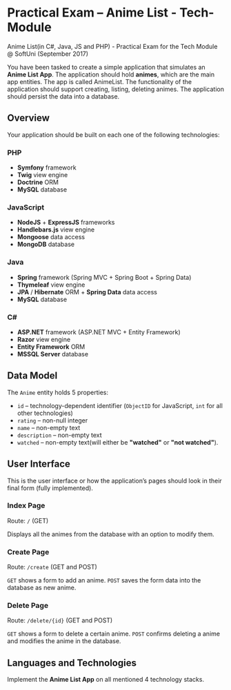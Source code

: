 # Practical Exam – Anime List - Tech-Module
Anime List(in C#, Java, JS and PHP) - Practical Exam for the Tech Module @ SoftUni (September 2017)

You have been tasked to create a simple application that simulates an **Anime List App**. The application should hold **animes**, which are the main app entities. The app is called AnimeList.
The functionality of the application should support creating, listing, deleting animes.
The application should persist the data into a database.

## Overview
Your application should be built on each one of the following technologies:

### PHP
* **Symfony** framework
* **Twig** view engine
* **Doctrine** ORM
* **MySQL** database

### JavaScript
* **NodeJS** + **ExpressJS** frameworks
* **Handlebars.js** view engine
* **Mongoose** data access
* **MongoDB** database

### Java
* **Spring** framework (Spring MVC + Spring Boot + Spring Data)
* **Thymeleaf** view engine
* **JPA** / **Hibernate** ORM + **Spring Data** data access
* **MySQL** database

### C#
* **ASP.NET** framework (ASP.NET MVC + Entity Framework)
* **Razor** view engine
* **Entity Framework** ORM
* **MSSQL Server** database

## Data Model

The `Anime` entity holds 5 properties:
*	`id` – technology-dependent identifier (`ObjectID` for JavaScript, `int` for all other technologies)
*	`rating` – non-null integer
*	`name` – non-empty text
*	`description` – non-empty text
*	`watched` – non-empty text(will either be **"watched"** or **"not watched"**).

## User Interface
This is the user interface or how the application’s pages should look in their final form (fully implemented).

### Index Page
Route: `/` (GET)

Displays all the animes from the database with an option to modify them.

### Create Page
Route: `/create` (GET and POST)

`GET` shows a form to add an anime. `POST` saves the form data into the database as new anime.

### Delete Page
Route: `/delete/{id}` (GET and POST)

`GET` shows a form to delete a certain anime. `POST` confirms deleting a anime and modifies the anime in the database.

## Languages and Technologies
Implement the **Anime List App** on all mentioned 4 technology stacks.
